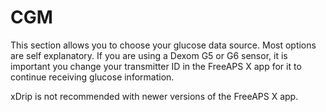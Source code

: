 # CGM
This section allows you to choose your glucose data source. Most options are self explanatory. If you are using a Dexom G5 or G6 sensor, it is important you change your transmitter ID in the FreeAPS X app for it to continue receiving glucose information.

xDrip is not recommended with newer versions of the FreeAPS X app.